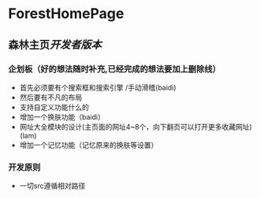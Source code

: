 # ForestHomePage
## **森林主页***开发者版本*
### 企划板（好的想法随时补充,已经完成的想法要加上删除线）
- 首先必须要有个搜索框和搜索引擎 /手动滑稽(baidi)
- 然后要有不凡的布局
- 支持自定义功能什么的
- 增加一个换肤功能（baidi）
- 网址大全模块的设计(主页面的网址4~8个，向下翻页可以打开更多收藏网址)(lam)
- 增加一个记忆功能（记忆原来的换肤等设置）
### 开发原则
- 一切src遵循相对路径
